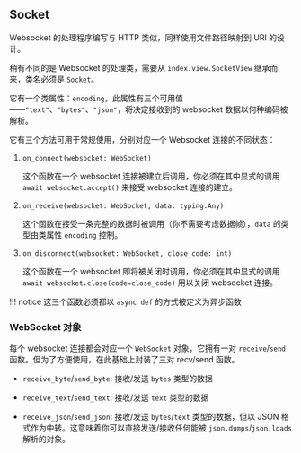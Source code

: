 ## Socket

Websocket 的处理程序编写与 HTTP 类似，同样使用文件路径映射到 URI 的设计。

稍有不同的是 Websocket 的处理类，需要从 `index.view.SocketView` 继承而来，类名必须是 `Socket`。

它有一个类属性：`encoding`，此属性有三个可用值——`"text"`、`"bytes"`、`"json"`，将决定接收到的 websocket 数据以何种编码被解析。

它有三个方法可用于常规使用，分别对应一个 Websocket 连接的不同状态：

1. `on_connect(websocket: WebSocket)`

    这个函数在一个 websocket 连接被建立后调用，你必须在其中显式的调用 `await websocket.accept()` 来接受 websocket 连接的建立。

2. `on_receive(websocket: WebSocket, data: typing.Any)`

    这个函数在接受一条完整的数据时被调用（你不需要考虑数据帧），`data` 的类型由类属性 `encoding` 控制。

3. `on_disconnect(websocket: WebSocket, close_code: int)`

    这个函数在一个 websocket 即将被关闭时调用，你必须在其中显式的调用 `await websocket.close(code=close_code)` 用以关闭 websocket 连接。

!!! notice
    这三个函数必须都以 `async def` 的方式被定义为异步函数

### WebSocket 对象

每个 websocket 连接都会对应一个 `WebSocket` 对象，它拥有一对 `receive`/`send` 函数。但为了方便使用，在此基础上封装了三对 recv/send 函数。

- `receive_byte`/`send_byte`: 接收/发送 `bytes` 类型的数据

- `receive_text`/`send_text`: 接收/发送 `text` 类型的数据

- `receive_json`/`send_json`: 接收/发送 `bytes`/`text` 类型的数据，但以 JSON 格式作为中转。这意味着你可以直接发送/接收任何能被 `json.dumps`/`json.loads` 解析的对象。
